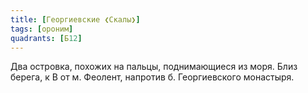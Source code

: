 ```yaml
---
title: [Георгиевские ❮Скалы❯]
tags: [ороним]
quadrants: [Б12]
---
```


Два островка, похожих на пальцы, поднимающиеся из моря. Близ берега, к В от м.
Феолент, напротив б. Георгиевского монастыря.
